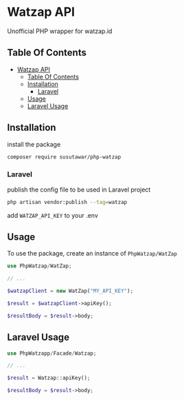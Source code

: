 # Watzap API

Unofficial PHP wrapper for watzap.id

## Table Of Contents

- [Watzap API](#watzap-api)
  - [Table Of Contents](#table-of-contents)
  - [Installation](#installation)
    - [Laravel](#laravel)
  - [Usage](#usage)
  - [Laravel Usage](#laravel-usage)

## Installation

install the package

```bash
composer require susutawar/php-watzap
```

### Laravel

publish the config file to be used in Laravel project

```bash
php artisan vendor:publish --tag=watzap
```

add `WATZAP_API_KEY` to your .env

## Usage

To use the package, create an instance of `PhpWatzap/WatZap`

```php
use PhpWatzap/WatZap;

// ...

$watzapClient = new WatZap("MY_API_KEY");

$result = $watzapClient->apiKey();

$resultBody = $result->body;
```

## Laravel Usage

```php
use PhpWatzapp/Facade/Watzap;

// ...

$result = Watzap::apiKey();

$resultBody = $result->body;
```
